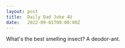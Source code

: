 ```yaml
---
layout: post
title:  Daily Dad Joke 4U
date:   2022-09-01T00:00:00Z
---
```

What's the best smelling insect? A deodor-ant.
